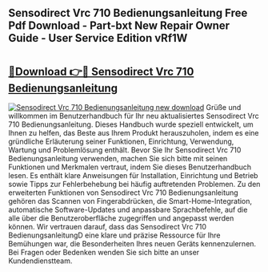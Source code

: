 ## Sensodirect Vrc 710 Bedienungsanleitung Free Pdf Download - Part-bxt New Repair Owner Guide - User Service Edition vRf1W

# <h2><a href="http://df00hp.blite.top/?on=Sensodirect+Vrc+710+Bedienungsanleitung">🔗Download 👉🔴 Sensodirect Vrc 710 Bedienungsanleitung</a></h2>

[![Sensodirect Vrc 710 Bedienungsanleitung new download](https://i.imgur.com/lujVjoI.png)](http://df00hp.blite.top/?on=Sensodirect+Vrc+710+Bedienungsanleitung)
Grüße und willkommen im Benutzerhandbuch für Ihr neu aktualisiertes Sensodirect Vrc 710 Bedienungsanleitung. Dieses Handbuch wurde speziell entwickelt, um Ihnen zu helfen, das Beste aus Ihrem Produkt herauszuholen, indem es eine gründliche Erläuterung seiner Funktionen, Einrichtung, Verwendung, Wartung und Problemlösung enthält. Bevor Sie Ihr Sensodirect Vrc 710 Bedienungsanleitung verwenden, machen Sie sich bitte mit seinen Funktionen und Merkmalen vertraut, indem Sie dieses Benutzerhandbuch lesen. Es enthält klare Anweisungen für Installation, Einrichtung und Betrieb sowie Tipps zur Fehlerbehebung bei häufig auftretenden Problemen. Zu den erweiterten Funktionen von Sensodirect Vrc 710 Bedienungsanleitung gehören das Scannen von Fingerabdrücken, die Smart-Home-Integration, automatische Software-Updates und anpassbare Sprachbefehle, auf die alle über die Benutzeroberfläche zugegriffen und angepasst werden können. Wir vertrauen darauf, dass das Sensodirect Vrc 710 BedienungsanleitungD eine klare und präzise Ressource für Ihre Bemühungen war, die Besonderheiten Ihres neuen Geräts kennenzulernen. Bei Fragen oder Bedenken wenden Sie sich bitte an unser Kundendienstteam.
